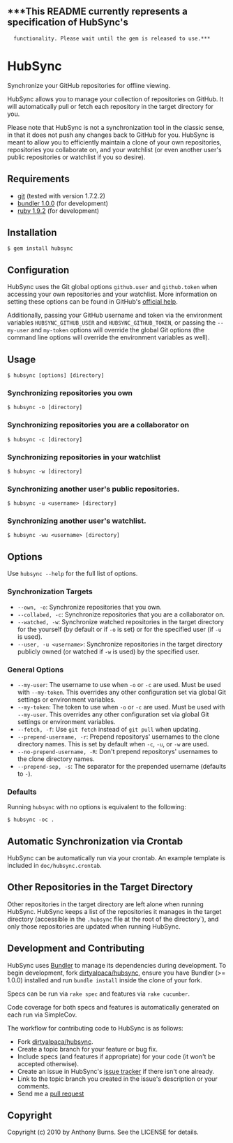 ## ***This README currently represents a specification of HubSync's
      functionality. Please wait until the gem is released to use.***

# HubSync

Synchronize your GitHub repositories for offline viewing.

HubSync allows you to manage your collection of repositories on GitHub. It will
automatically pull or fetch each repository in the target directory for you.

Please note that HubSync is not a synchronization tool in the classic sense, in
that it does not push any changes back to GitHub for you. HubSync is meant to
allow you to efficiently maintain a clone of your own repositories, repositories
you collaborate on, and your watchlist (or even another user's public
repositories or watchlist if you so desire).

## Requirements

* [git](http://git-scm.com) (tested with version 1.7.2.2)
* [bundler 1.0.0](http://gembundler.com) (for development)
* [ruby 1.9.2](http://ruby-lang.org) (for development)

## Installation

    $ gem install hubsync

## Configuration

HubSync uses the Git global options `github.user` and `github.token` when
accessing your own repositories and your watchlist. More information on setting
these options can be found in GitHub's
[official help](http://help.github.com/git-email-settings/).

Additionally, passing your GitHub username and token via the environment
variables `HUBSYNC_GITHUB_USER` and `HUBSYNC_GITHUB_TOKEN`, or passing the
`--my-user` and `my-token` options will override the global Git options (the
command line options will override the environment variables as well).

## Usage

    $ hubsync [options] [directory]

### Synchronizing repositories you own

    $ hubsync -o [directory]

### Synchronizing repositories you are a collaborator on

    $ hubsync -c [directory]

### Synchronizing repositories in your watchlist

    $ hubsync -w [directory]

### Synchronizing another user's public repositories.

    $ hubsync -u <username> [directory]

### Synchronizing another user's watchlist.

    $ hubsync -wu <username> [directory]

## Options

Use `hubsync --help` for the full list of options.

### Synchronization Targets

* `--own, -o`: Synchronize repositories that you own.
* `--collabed, -c`: Synchronize repositories that you are a collaborator on.
* `--watched, -w`: Synchronize watched repositories in the target directory
  for the yourself (by default or if `-o` is set) or for the specified user (if
  `-u` is used).
* `--user, -u <username>`: Synchronize repositories in the target directory
  publicly owned (or watched if `-w` is used) by the specified user.

### General Options

* `--my-user`: The username to use when `-o` or `-c` are used. Must be used with
  `--my-token`. This overrides any other configuration set via global Git
  settings or environment variables.
* `--my-token`: The token to use when `-o` or `-c` are used. Must be used with
  `--my-user`. This overrides any other configuration set via global Git
  settings or environment variables.
* `--fetch, -f`: Use `git fetch` instead of `git pull` when updating.
* `--prepend-username, -r`: Prepend repositorys' usernames to the clone
  directory names. This is set by default when `-c`, `-u`, or `-w` are used.
* `--no-prepend-username, -R`: Don't prepend repositorys' usernames to the
  clone directory names.
* `--prepend-sep, -s`: The separator for the prepended username (defaults to
  `-`).

### Defaults

Running `hubsync` with no options is equivalent to the following:

    $ hubsync -oc .

## Automatic Synchronization via Crontab

HubSync can be automatically run via your crontab. An example template is
included in `doc/hubsync.crontab`.

## Other Repositories in the Target Directory

Other repositories in the target directory are left alone when running HubSync.
HubSync keeps a list of the repositories it manages in the target directory
(accessible in the `.hubsync` file at the root of the directory`), and only
those repositories are updated when running HubSync.

## Development and Contributing

HubSync uses [Bundler](http://gembundler.com) to manage its dependencies during
development. To begin development, fork [dirtyalpaca/hubsync][1], ensure you
have Bundler (>= 1.0.0) installed and run `bundle install` inside the clone of
your fork.

Specs can be run via `rake spec` and features via `rake cucumber`.

Code coverage for both specs and features is automatically generated on each run
via SimpleCov.

The workflow for contributing code to HubSync is as follows:

* Fork [dirtyalpaca/hubsync][1].
* Create a topic branch for your feature or bug fix.
* Include specs (and features if appropriate) for your code (it won't be
  accepted otherwise).
* Create an issue in HubSync's [issue tracker][2] if there isn't one already.
* Link to the topic branch you created in the issue's description or your
  comments.
* Send me a [pull request](http://help.github.com/pull-requests/)

## Copyright

Copyright (c) 2010 by Anthony Burns. See the LICENSE for details.

  [1]: http://github.com/dirtyalpaca/hubsync
  [2]: http://github.com/dirtyalpaca/hubsync/issues
